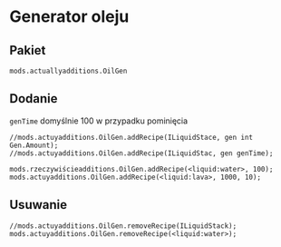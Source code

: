 # Generator oleju

## Pakiet

`mods.actuallyadditions.OilGen`

## Dodanie

`genTime` domyślnie 100 w przypadku pominięcia

```zenscript
//mods.actuyadditions.OilGen.addRecipe(ILiquidStace, gen int Gen.Amount);
//mods.actuyadditions.OilGen.addRecipe(ILiquidStac, gen genTime);

mods.rzeczywiścieadditions.OilGen.addRecipe(<liquid:water>, 100);
mods.actuyadditions.OilGen.addRecipe(<liquid:lava>, 1000, 10);
```

## Usuwanie

```zenscript
//mods.actuyadditions.OilGen.removeRecipe(ILiquidStack);
mods.actuyadditions.OilGen.removeRecipe(<liquid:water>);
```